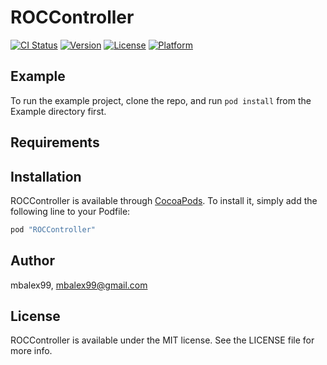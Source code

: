 # ROCController

[![CI Status](http://img.shields.io/travis/mbalex99/ROCController.svg?style=flat)](https://travis-ci.org/mbalex99/ROCController)
[![Version](https://img.shields.io/cocoapods/v/ROCController.svg?style=flat)](http://cocoapods.org/pods/ROCController)
[![License](https://img.shields.io/cocoapods/l/ROCController.svg?style=flat)](http://cocoapods.org/pods/ROCController)
[![Platform](https://img.shields.io/cocoapods/p/ROCController.svg?style=flat)](http://cocoapods.org/pods/ROCController)

## Example

To run the example project, clone the repo, and run `pod install` from the Example directory first.

## Requirements

## Installation

ROCController is available through [CocoaPods](http://cocoapods.org). To install
it, simply add the following line to your Podfile:

```ruby
pod "ROCController"
```

## Author

mbalex99, mbalex99@gmail.com

## License

ROCController is available under the MIT license. See the LICENSE file for more info.
